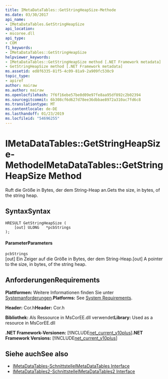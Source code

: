 ```yaml
---
title: IMetaDataTables::GetStringHeapSize-Methode
ms.date: 03/30/2017
api_name:
- IMetaDataTables.GetStringHeapSize
api_location:
- mscoree.dll
api_type:
- COM
f1_keywords:
- IMetaDataTables::GetStringHeapSize
helpviewer_keywords:
- IMetaDataTables::GetStringHeapSize method [.NET Framework metadata]
- GetStringHeapSize method [.NET Framework metadata]
ms.assetid: ed8f6335-81f5-4c09-81a9-2a909fc530c9
topic_type:
- apiref
author: mairaw
ms.author: mairaw
ms.openlocfilehash: 7f6f16ebe57be0d09e97fe8aa95df892c2b02394
ms.sourcegitcommit: 6b308cf6d627d78ee36dbbae8972a310ac7fd6c8
ms.translationtype: MT
ms.contentlocale: de-DE
ms.lasthandoff: 01/23/2019
ms.locfileid: "54696255"
---
```

# <a name="imetadatatablesgetstringheapsize-method"></a><span data-ttu-id="7fbfb-102">IMetaDataTables::GetStringHeapSize-Methode</span><span class="sxs-lookup"><span data-stu-id="7fbfb-102">IMetaDataTables::GetStringHeapSize Method</span></span>
<span data-ttu-id="7fbfb-103">Ruft die Größe in Bytes, der dem String-Heap an.</span><span class="sxs-lookup"><span data-stu-id="7fbfb-103">Gets the size, in bytes, of the string heap.</span></span>  
  
## <a name="syntax"></a><span data-ttu-id="7fbfb-104">Syntax</span><span class="sxs-lookup"><span data-stu-id="7fbfb-104">Syntax</span></span>  
  
```  
HRESULT GetStringHeapSize (  
    [out] ULONG   *pcbStrings  
);  
```  
  
#### <a name="parameters"></a><span data-ttu-id="7fbfb-105">Parameter</span><span class="sxs-lookup"><span data-stu-id="7fbfb-105">Parameters</span></span>  
 `pcbStrings`  
 <span data-ttu-id="7fbfb-106">[out] Ein Zeiger auf die Größe in Bytes, der dem String-Heap.</span><span class="sxs-lookup"><span data-stu-id="7fbfb-106">[out] A pointer to the size, in bytes, of the string heap.</span></span>  
  
## <a name="requirements"></a><span data-ttu-id="7fbfb-107">Anforderungen</span><span class="sxs-lookup"><span data-stu-id="7fbfb-107">Requirements</span></span>  
 <span data-ttu-id="7fbfb-108">**Plattformen:** Weitere Informationen finden Sie unter [Systemanforderungen](../../../../docs/framework/get-started/system-requirements.md).</span><span class="sxs-lookup"><span data-stu-id="7fbfb-108">**Platforms:** See [System Requirements](../../../../docs/framework/get-started/system-requirements.md).</span></span>  
  
 <span data-ttu-id="7fbfb-109">**Header:** Cor.h</span><span class="sxs-lookup"><span data-stu-id="7fbfb-109">**Header:** Cor.h</span></span>  
  
 <span data-ttu-id="7fbfb-110">**Bibliothek:** Als Ressource in MsCorEE.dll verwendet</span><span class="sxs-lookup"><span data-stu-id="7fbfb-110">**Library:** Used as a resource in MsCorEE.dll</span></span>  
  
 <span data-ttu-id="7fbfb-111">**.NET Framework-Versionen:** [!INCLUDE[net_current_v10plus](../../../../includes/net-current-v10plus-md.md)]</span><span class="sxs-lookup"><span data-stu-id="7fbfb-111">**.NET Framework Versions:** [!INCLUDE[net_current_v10plus](../../../../includes/net-current-v10plus-md.md)]</span></span>  
  
## <a name="see-also"></a><span data-ttu-id="7fbfb-112">Siehe auch</span><span class="sxs-lookup"><span data-stu-id="7fbfb-112">See also</span></span>
- [<span data-ttu-id="7fbfb-113">IMetaDataTables-Schnittstelle</span><span class="sxs-lookup"><span data-stu-id="7fbfb-113">IMetaDataTables Interface</span></span>](../../../../docs/framework/unmanaged-api/metadata/imetadatatables-interface.md)
- [<span data-ttu-id="7fbfb-114">IMetaDataTables2-Schnittstelle</span><span class="sxs-lookup"><span data-stu-id="7fbfb-114">IMetaDataTables2 Interface</span></span>](../../../../docs/framework/unmanaged-api/metadata/imetadatatables2-interface.md)
